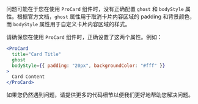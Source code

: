 问题可能在于您在使用 `ProCard` 组件时，没有正确配置 `ghost` 和 `bodyStyle` 属性。根据官方文档，`ghost` 属性用于取消卡片内容区域的 padding 和背景颜色，而 `bodyStyle` 属性用于自定义卡片内容区域的样式。

请确保您在使用 `ProCard` 组件时，正确设置了这两个属性。例如：

```jsx
<ProCard
  title="Card Title"
  ghost
  bodyStyle={{ padding: "20px", backgroundColor: "#fff" }}
>
  Card Content
</ProCard>
```

如果您仍然遇到问题，请提供更多的代码细节以便我们更好地帮助您解决问题。
